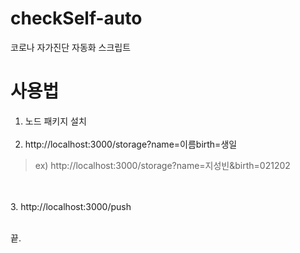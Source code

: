 # checkSelf-auto
코로나 자가진단 자동화 스크립트

# 사용법
1. 노드 패키지 설치
<br><br>
2. http://localhost:3000/storage?name=이름birth=생일
> ex) http://localhost:3000/storage?name=지성빈&birth=021202

<br><br>
3. http://localhost:3000/push
<br><br>

끝.
